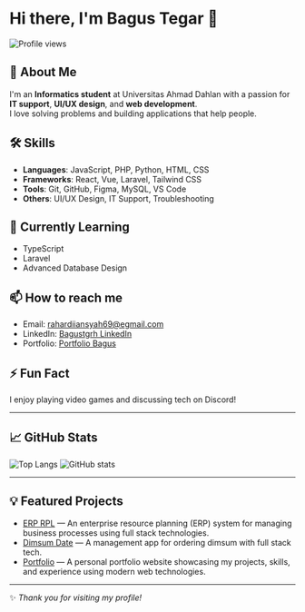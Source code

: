 # Hi there, I'm Bagus Tegar 👋

![Profile views](https://komarev.com/ghpvc/?username=bagustgrh&color=blueviolet)  

## 🚀 About Me
I'm an **Informatics student** at Universitas Ahmad Dahlan with a passion for **IT support**, **UI/UX design**, and **web development**.  
I love solving problems and building applications that help people.

## 🛠️ Skills
- **Languages**: JavaScript, PHP, Python, HTML, CSS
- **Frameworks**: React, Vue, Laravel, Tailwind CSS
- **Tools**: Git, GitHub, Figma, MySQL, VS Code
- **Others**: UI/UX Design, IT Support, Troubleshooting

## 🌱 Currently Learning
- TypeScript
- Laravel
- Advanced Database Design

## 📫 How to reach me
- Email: rahardiiansyah69@egmail.com
- LinkedIn: [Bagustgrh LinkedIn](https://linkedin.com/in/bagustgrh)
- Portfolio: [Portfolio Bagus](https://portfolio-bagus.vercel.app)

## ⚡ Fun Fact
I enjoy playing video games and discussing tech on Discord!

---

## 📈 GitHub Stats

![Top Langs](https://github-readme-stats.vercel.app/api/top-langs/?username=bagustgrh&layout=compact&theme=radical)
![GitHub stats](https://github-readme-stats.vercel.app/api?username=bagustgrh&show_icons=true&theme=radical)

---

## 💡 Featured Projects
- [ERP RPL](https://github.com/ardiansyah-sweng/erp_rpl) — An enterprise resource planning (ERP) system for managing business processes using full stack technologies.
- [Dimsum Date](https://github.com/padiw123/Web-Profile-Dimsum-Date) — A management app for ordering dimsum with full stack tech.
- [Portfolio](https://github.com/bagustgrh/Portfolio) — A personal portfolio website showcasing my projects, skills, and experience using modern web technologies.

---

✨ *Thank you for visiting my profile!*
